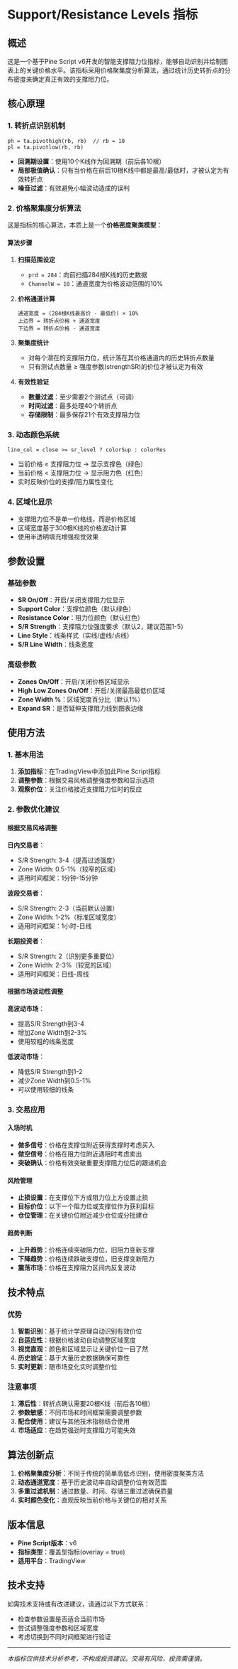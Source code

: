 # Support/Resistance Levels 指标

## 概述

这是一个基于Pine Script v6开发的智能支撑阻力位指标，能够自动识别并绘制图表上的关键价格水平。该指标采用价格聚集度分析算法，通过统计历史转折点的分布密度来确定真正有效的支撑阻力位。

## 核心原理

### 1. 转折点识别机制

```pinescript
ph = ta.pivothigh(rb, rb)  // rb = 10
pl = ta.pivotlow(rb, rb)
```

- **回溯期设置**：使用10个K线作为回溯期（前后各10根）
- **局部极值确认**：只有当价格在前后10根K线中都是最高/最低时，才被认定为有效转折点
- **噪音过滤**：有效避免小幅波动造成的误判

### 2. 价格聚集度分析算法

这是指标的核心算法，本质上是一个**价格密度聚类模型**：

#### 算法步骤

1. **扫描范围设定**
   - `prd = 284`：向前扫描284根K线的历史数据
   - `ChannelW = 10`：通道宽度为价格波动范围的10%

2. **价格通道计算**

   ```text
   通道宽度 = (284根K线最高价 - 最低价) × 10% 
   上边界 = 转折点价格 + 通道宽度
   下边界 = 转折点价格 - 通道宽度
   ```

3. **聚集度统计**
   - 对每个潜在的支撑阻力位，统计落在其价格通道内的历史转折点数量
   - 只有测试点数量 ≥ 强度参数(strengthSR)的价位才被认定为有效

4. **有效性验证**
   - **数量过滤**：至少需要2个测试点（可调）
   - **时间过滤**：最多处理40个转折点
   - **存储限制**：最多保存21个有效支撑阻力位

### 3. 动态颜色系统

```pinescript
line_col = close >= sr_level ? colorSup : colorRes
```

- 当前价格 ≥ 支撑阻力位 → 显示支撑色（绿色）
- 当前价格 < 支撑阻力位 → 显示阻力色（红色）
- 实时反映价位的支撑/阻力属性变化

### 4. 区域化显示

- 支撑阻力位不是单一价格线，而是价格区域
- 区域宽度基于300根K线的价格波动计算
- 使用半透明填充增强视觉效果

## 参数设置

### 基础参数

- **SR On/Off**：开启/关闭支撑阻力位显示
- **Support Color**：支撑位颜色（默认绿色）
- **Resistance Color**：阻力位颜色（默认红色）
- **S/R Strength**：支撑阻力位强度要求（默认2，建议范围1-5）
- **Line Style**：线条样式（实线/虚线/点线）
- **S/R Line Width**：线条宽度

### 高级参数

- **Zones On/Off**：开启/关闭价格区域显示
- **High Low Zones On/Off**：开启/关闭最高最低价区域
- **Zone Width %**：区域宽度百分比（默认1%）
- **Expand SR**：是否延伸支撑阻力线到图表边缘

## 使用方法

### 1. 基本用法

1. **添加指标**：在TradingView中添加此Pine Script指标
2. **调整参数**：根据交易风格调整强度参数和显示选项
3. **观察价位**：关注价格接近支撑阻力位时的反应

### 2. 参数优化建议

#### 根据交易风格调整

**日内交易者**：

- S/R Strength: 3-4（提高过滤强度）
- Zone Width: 0.5-1%（较窄的区域）
- 适用时间框架：1分钟-15分钟

**波段交易者**：

- S/R Strength: 2-3（当前默认设置）
- Zone Width: 1-2%（标准区域宽度）
- 适用时间框架：1小时-日线

**长期投资者**：

- S/R Strength: 2（识别更多重要位）
- Zone Width: 2-3%（较宽的区域）
- 适用时间框架：日线-周线

#### 根据市场波动性调整

**高波动市场**：

- 提高S/R Strength到3-4
- 增加Zone Width到2-3%
- 使用较粗的线条宽度

**低波动市场**：

- 降低S/R Strength到1-2
- 减少Zone Width到0.5-1%
- 可以使用较细的线条

### 3. 交易应用

#### 入场时机

- **做多信号**：价格在支撑位附近获得支撑时考虑买入
- **做空信号**：价格在阻力位附近遇阻时考虑卖出
- **突破确认**：价格有效突破重要支撑阻力位后的跟进机会

#### 风险管理

- **止损设置**：在支撑位下方或阻力位上方设置止损
- **目标价位**：以下一个阻力位或支撑位作为获利目标
- **仓位管理**：在关键价位附近减少仓位或分批建仓

#### 趋势判断

- **上升趋势**：价格连续突破阻力位，旧阻力变新支撑
- **下降趋势**：价格连续跌破支撑位，旧支撑变新阻力
- **震荡市场**：价格在支撑阻力区间内反复波动

## 技术特点

### 优势

1. **智能识别**：基于统计学原理自动识别有效价位
2. **自适应性**：根据价格波动自动调整区域宽度
3. **视觉直观**：颜色和区域显示让关键价位一目了然
4. **历史验证**：基于大量历史数据确保可靠性
5. **实时更新**：随市场变化实时调整价位

### 注意事项

1. **滞后性**：转折点确认需要20根K线（前后各10根）
2. **参数敏感**：不同市场和时间框架需要调整参数
3. **配合使用**：建议与其他技术指标结合使用
4. **市场适应**：在趋势强劲时支撑阻力可能失效

## 算法创新点

1. **价格聚集度分析**：不同于传统的简单高低点识别，使用密度聚类方法
2. **动态通道宽度**：基于历史波动率自动调整价位有效范围
3. **多重过滤机制**：通过数量、时间、存储三重过滤确保质量
4. **实时颜色变化**：直观反映当前价格与关键位的相对关系

## 版本信息

- **Pine Script版本**：v6
- **指标类型**：覆盖型指标(overlay = true)
- **适用平台**：TradingView

## 技术支持

如需技术支持或有改进建议，请通过以下方式联系：

- 检查参数设置是否适合当前市场
- 尝试调整强度参数和区域宽度
- 考虑切换到不同时间框架进行验证

---

*本指标仅供技术分析参考，不构成投资建议。交易有风险，投资需谨慎。*